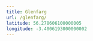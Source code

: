 ```yaml
---
title: Glenfarg
url: /glenfarg/
latitude: 56.278606100000005
longitude: -3.4006193000000002
---
```


